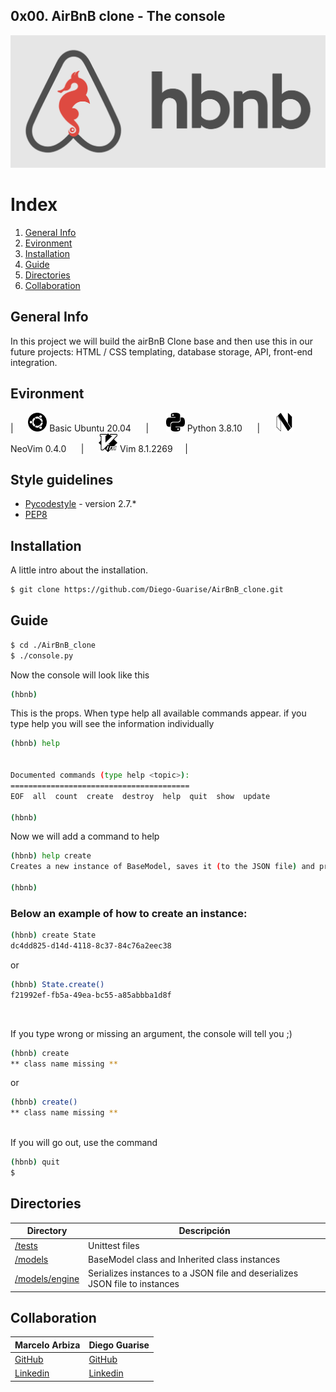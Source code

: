 ##  0x00. AirBnB clone - The console
<img src="https://github.com/Diego-Guarise/Icons-and-logos/blob/master/airbnb.png">

##

# Index
1. [General Info](#general-info)
2. [Evironment](#evironment)
3. [Installation](#installation)
4. [Guide](#guide)
5. [Directories](#directories)
6. [Collaboration](#collaboration)


## General Info


In this project we will build the airBnB Clone base and then use this in our future projects: HTML / CSS templating, database storage, API, front-end integration.

## Evironment

|&nbsp;&nbsp;&nbsp;&nbsp;&nbsp; <img height="30px" src="https://raw.githubusercontent.com/Diego-Guarise/Icons-and-logos/master/ubuntu.svg"> Basic Ubuntu 20.04  &nbsp;&nbsp;&nbsp;&nbsp;&nbsp;| &nbsp;&nbsp;&nbsp;&nbsp;&nbsp; <img height="30px" src="https://raw.githubusercontent.com/Diego-Guarise/Icons-and-logos/master/python.svg"> Python 3.8.10 &nbsp;&nbsp;&nbsp;&nbsp;&nbsp;|&nbsp;&nbsp;&nbsp;&nbsp;&nbsp;  <img height="30px" src="https://raw.githubusercontent.com/Diego-Guarise/Icons-and-logos/master/neovim.svg"> NeoVim 0.4.0 &nbsp;&nbsp;&nbsp;&nbsp;&nbsp;|&nbsp;&nbsp;&nbsp;&nbsp;&nbsp; <img height="30px" src="https://raw.githubusercontent.com/Diego-Guarise/Icons-and-logos/master/vim.svg"> Vim 8.1.2269&nbsp;&nbsp;&nbsp;&nbsp;&nbsp;|
## Style guidelines
 * [Pycodestyle](https://www.python.org/dev/peps/pep-0008/) - version 2.7.*
 * [PEP8](https://pep8.org/)
## Installation

A little intro about the installation. 
```bash
$ git clone https://github.com/Diego-Guarise/AirBnB_clone.git
```
## Guide
 ```bash
$ cd ./AirBnB_clone
$ ./console.py
  ```
Now the console will look like this
 ```bash
(hbnb) 
```
 This is the props.
 When type help all available commands appear. if you type help <command> you will see the information individually
 ```bash
 (hbnb) help


Documented commands (type help <topic>):
========================================
EOF  all  count  create  destroy  help  quit  show  update

(hbnb) 
 ```
 Now we will add a command to help
 ```bash
 (hbnb) help create
Creates a new instance of BaseModel, saves it (to the JSON file) and prints the id

(hbnb) 

```
### Below an example of how to create an instance:
```bash
(hbnb) create State
dc4dd825-d14d-4118-8c37-84c76a2eec38
```
or
```bash
(hbnb) State.create()
f21992ef-fb5a-49ea-bc55-a85abbba1d8f
```

 <br>

 If you type wrong or missing an argument, the console will tell you ;)
<br>

 ```bash
 (hbnb) create
** class name missing **
 ```
 or
  ```bash
(hbnb) create()
** class name missing **
   ```
 <br>
 If you will go out, use the command 

````bash
(hbnb) quit
$
````

## Directories

| Directory | Descripción |
| --- | --- |
| [/tests](https://github.com/Diego-Guarise/AirBnB_clone/tree/main/tests) | Unittest files |
| [/models](https://github.com/Diego-Guarise/AirBnB_clone/tree/main/models) | BaseModel class and Inherited class instances |
| [/models/engine](https://github.com/Diego-Guarise/AirBnB_clone/tree/main/models/engine) | Serializes instances to a JSON file and deserializes JSON file to instances |


## Collaboration
| Marcelo Arbiza  | Diego Guarise |
|--|--|
| [GitHub](https://github.com/Marceloarbiza) |[GitHub](https://github.com/Diego-Guarise)|
|[Linkedin](https://www.linkedin.com/in/marcelo-arbiza-7b9b9b15a/)|[Linkedin](https://www.linkedin.com/in/diego-guarise/)|
